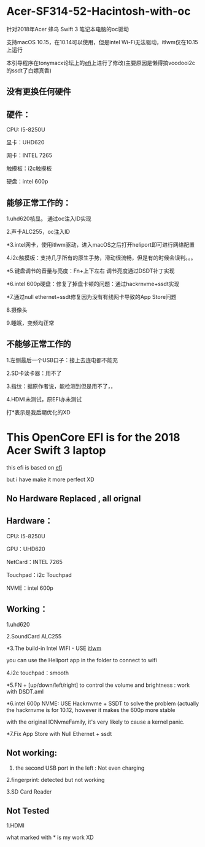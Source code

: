 # Acer-SF314-52-Hacintosh-with-oc

针对2018年Acer 蜂鸟 Swift 3 笔记本电脑的oc驱动

支持macOS 10.15，在10.14可以使用，但是intel Wi-Fi无法驱动，itlwm仅在10.15上运行

本引导程序在tonymacx论坛上的[efi](https://github.com/FallenChromium/Acer-Swift3-2018-hackintosh/blob/master/README.md)上进行了修改(主要原因是懒得搞voodooi2c的ssdt了白嫖真香)

## 没有更换任何硬件

## 硬件：

CPU: I5-8250U

显卡：UHD620

网卡：INTEL 7265

触摸板：i2c触摸板

硬盘：intel 600p


## 能够正常工作的：

1.uhd620核显。 通过oc注入ID实现

2.声卡ALC255，oc注入ID

*3.intel网卡，使用itlwm驱动，进入macOS之后打开heliport即可进行网络配置

4.i2c触摸板：支持几乎所有的原生手势，滑动很流畅，但是有的时候会误判。。。

*5.键盘调节的音量与亮度：Fn+上下左右 调节亮度通过DSDT补丁实现

*6.intel 600p硬盘：修复了掉盘卡顿的问题：通过hackrnvme+ssdt实现

*7.通过null ethernet+ssdt修复因为没有有线网卡导致的App Store问题

8.摄像头

9.睡眠，变频均正常

## 不能够正常工作的

1.左侧最后一个USB口子：接上去连电都不能充

2.SD卡读卡器：用不了

3.指纹：据原作者说，能检测到但是用不了，，

4.HDMI未测试，原EFI亦未测试

打*表示是我后期优化的XD



# This OpenCore EFI is for the 2018 Acer Swift 3 laptop 

this efi is based on [efi](https://github.com/FallenChromium/Acer-Swift3-2018-hackintosh/blob/master/README.md)

but i have make it more perfect XD

## No Hardware Replaced , all orignal

## Hardware：
CPU: I5-8250U

GPU：UHD620

NetCard：INTEL 7265

Touchpad：i2c Touchpad

NVME：intel 600p


## Working：

1.uhd620

2.SoundCard ALC255

*3.The build-in Intel WIFI -   USE [itlwm](https://github.com/OpenIntelWireless/itlwm)

  you can use the Heliport app in the folder to connect to wifi

4.i2c touchpad：smooth

*5.FN + [up/down/left/right] to control the volume and brightness : work with DSDT.aml

*6.intel 600p NVME: USE Hackrnvme + SSDT to solve the problem (actually the hackrnvme is for 10.12, however it makes the 600p more stable

  with the original IONvmeFamily, it's very likely to cause a kernel panic.
  
*7.Fix App Store with Null Ethernet + ssdt
  
## Not working:

1. the second USB port in the left : Not even charging

2.fingerprint: detected but not working

3.SD Card Reader


## Not Tested

1.HDMI


what marked with * is my work XD 


